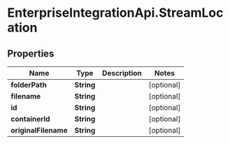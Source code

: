 # EnterpriseIntegrationApi.StreamLocation

## Properties
Name | Type | Description | Notes
------------ | ------------- | ------------- | -------------
**folderPath** | **String** |  | [optional] 
**filename** | **String** |  | [optional] 
**id** | **String** |  | [optional] 
**containerId** | **String** |  | [optional] 
**originalFilename** | **String** |  | [optional] 


